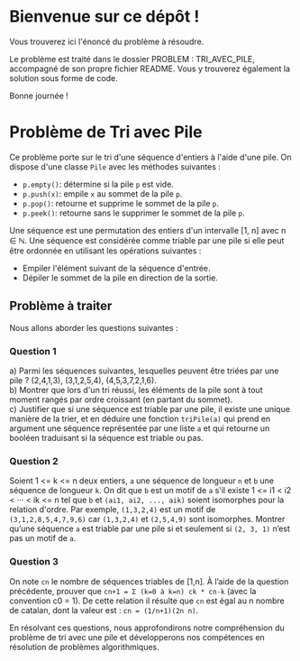# Bienvenue sur ce dépôt !

Vous trouverez ici l'énoncé du problème à résoudre.

Le problème est traité dans le dossier PROBLEM : TRI_AVEC_PILE, accompagné de son propre fichier README. Vous y trouverez également la solution sous forme de code.

Bonne journée !


# Problème de Tri avec Pile

Ce problème porte sur le tri d'une séquence d'entiers à l'aide d'une pile. On dispose d'une classe `Pile` avec les méthodes suivantes :

- `p.empty()`: détermine si la pile `p` est vide.
- `p.push(x)`: empile `x` au sommet de la pile `p`.
- `p.pop()`: retourne et supprime le sommet de la pile `p`.
- `p.peek()`: retourne sans le supprimer le sommet de la pile `p`.

Une séquence est une permutation des entiers d'un intervalle [1, n] avec n ∈ ℕ. Une séquence est considérée comme triable par une pile si elle peut être ordonnée en utilisant les opérations suivantes :

- Empiler l'élément suivant de la séquence d'entrée.
- Dépiler le sommet de la pile en direction de la sortie.

## Problème à traiter

Nous allons aborder les questions suivantes :

### Question 1
a) Parmi les séquences suivantes, lesquelles peuvent être triées par une pile ? (2,4,1,3), (3,1,2,5,4), (4,5,3,7,2,1,6). <br>
b) Montrer que lors d'un tri réussi, les éléments de la pile sont à tout moment rangés par ordre croissant (en partant du sommet). <br>
c) Justifier que si une séquence est triable par une pile, il existe une unique manière de la trier, et en déduire une fonction `triPile(a)` qui prend en argument une séquence représentée par une liste `a` et qui retourne un booléen traduisant si la séquence est triable ou pas.

### Question 2
Soient 1 <= k <= n deux entiers, `a` une séquence de longueur `n` et `b` une séquence de longueur `k`. On dit que `b` est un motif de `a` s'il existe 1 <= i1 < i2 < ··· < ik <= n tel que `b` et `(ai1, ai2, ..., aik)` soient isomorphes pour la relation d'ordre.
Par exemple, `(1,3,2,4)` est un motif de `(3,1,2,8,5,4,7,9,6)` car `(1,3,2,4)` et `(2,5,4,9)` sont isomorphes.
Montrer qu’une séquence `a` est triable par une pile si et seulement si `(2, 3, 1)` n’est pas un motif de `a`.

### Question 3
On note `cn` le nombre de séquences triables de [1,n]. À l’aide de la question précédente, prouver que `cn+1 = Σ (k=0 à k=n) ck * cn-k` (avec la convention c0 = 1). De cette relation il résulte que `cn` est égal au n nombre de catalan, dont la valeur est : `cn = (1/n+1)(2n n)`.

En résolvant ces questions, nous approfondirons notre compréhension du problème de tri avec une pile et développerons nos compétences en résolution de problèmes algorithmiques.
